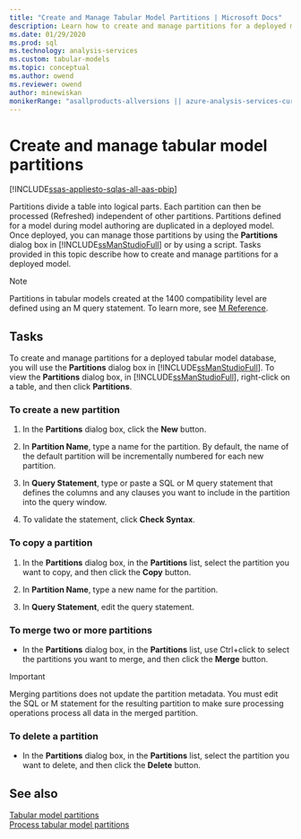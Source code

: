 ```yaml
---
title: "Create and Manage Tabular Model Partitions | Microsoft Docs"
description: Learn how to create and manage partitions for a deployed model. 
ms.date: 01/29/2020
ms.prod: sql
ms.technology: analysis-services
ms.custom: tabular-models
ms.topic: conceptual
ms.author: owend
ms.reviewer: owend
author: minewiskan
monikerRange: "asallproducts-allversions || azure-analysis-services-current || power-bi-premium-current || >= sql-analysis-services-2016"
---
```

# Create and manage tabular model partitions

[!INCLUDE[ssas-appliesto-sqlas-all-aas-pbip](../includes/ssas-appliesto-sqlas-all-aas-pbip.md)]

  Partitions divide a table into logical parts. Each partition can then be processed (Refreshed) independent of other partitions. Partitions defined for a model during model authoring are duplicated in a deployed model. Once deployed, you can manage those partitions by using the **Partitions** dialog box in [!INCLUDE[ssManStudioFull](../includes/ssmanstudiofull-md.md)] or by using a script. Tasks provided in this topic describe how to create and manage partitions for a deployed model.  
  
  > [!NOTE]  
>  Partitions in tabular models created at the 1400 compatibility level are defined using an M query statement. To learn more, see [M Reference](/powerquery-m/power-query-m-reference). 
>
  
## Tasks  
 To create and manage partitions for a deployed tabular model database, you will use the **Partitions** dialog box in [!INCLUDE[ssManStudioFull](../includes/ssmanstudiofull-md.md)]. To view the **Partitions** dialog box, in [!INCLUDE[ssManStudioFull](../includes/ssmanstudiofull-md.md)], right-click on a table, and then click **Partitions**.  
  
###  <a name="bkmk_create_new"></a> To create a new partition  
  
1.  In the **Partitions** dialog box, click the **New** button.  
  
2.  In **Partition Name**, type a name for the partition. By default, the name of the default partition will be incrementally numbered for each new partition.  
  
3.  In **Query Statement**, type or paste a SQL or M query statement that defines the columns and any clauses you want to include in the partition into the query window.  
  
4.  To validate the statement, click **Check Syntax**.  
  
###  <a name="bkmk_copy"></a> To copy a partition  
  
1.  In the **Partitions** dialog box, in the **Partitions** list, select the partition you want to copy, and then click the **Copy** button.  
  
2.  In **Partition Name**, type a new name for the partition.  
  
3.  In **Query Statement**, edit the query statement.  
  
###  <a name="bkmk_merge"></a> To merge two or more partitions  
  
-   In the **Partitions** dialog box, in the **Partitions** list, use Ctrl+click to select the partitions you want to merge, and then click the **Merge** button.  
  
> [!IMPORTANT]  
>  Merging partitions does not update the partition metadata. You must edit the SQL or M statement for the resulting partition to make sure processing operations process all data in the merged partition.  
  
###  <a name="bkmk_delete"></a> To delete a partition  
  
-   In the **Partitions** dialog box, in the **Partitions** list, select the partition you want to delete, and then click the **Delete** button.  
  
## See also  
 [Tabular model partitions](../../analysis-services/tabular-models/tabular-model-partitions-ssas-tabular.md)   
 [Process tabular model partitions](../../analysis-services/tabular-models/process-tabular-model-partitions-ssas-tabular.md)  
  
  
